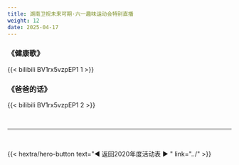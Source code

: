 ```yaml
---
title: 湖南卫视未来可期·六一趣味运动会特别直播
weight: 12
date: 2025-04-17
---
```


### 《健康歌》

{{< bilibili BV1rx5vzpEP1 1 >}}

### 《爸爸的话》

{{< bilibili BV1rx5vzpEP1 2 >}}

<br>
<hr>
<br>

{{< hextra/hero-button text="◀ 返回2020年度活动表 ▶ " link="../" >}}

